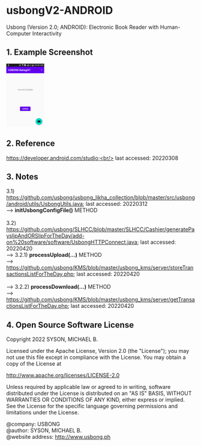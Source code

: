 # usbongV2-ANDROID
Usbong (Version 2.0; ANDROID): Electronic Book Reader with Human-Computer Interactivity 

## 1. Example Screenshot

<img src="https://github.com/usbong/ITAMS/blob/main/Notes/AndroidStudio/androidStudioNotesViaUsbongMachineExampleOutputActualAndroidDeviceEmployeeTaskReduceCompanyExpensesIncreaseCompanyIncome20220308T1046.png" width="20%">

## 2. Reference
https://developer.android.com/studio;<br/>
last accessed: 20220308

## 3. Notes
3.1) https://github.com/usbong/usbong_likha_collection/blob/master/src/usbong/android/utils/UsbongUtils.java; last accessed: 20220312<br/>
--> <b>initUsbongConfigFile()</b> METHOD<br/>
<br/>
3.2) https://github.com/usbong/SLHCC/blob/master/SLHCC/Cashier/generatePayslipAndORSlipForTheDay/add-on%20software/software/UsbongHTTPConnect.java; last accessed: 20220420<br/>
--> 3.2.1) <b>processUpload(...)</b> METHOD<br/>
--> https://github.com/usbong/KMS/blob/master/usbong_kms/server/storeTransactionsListForTheDay.php; last accessed: 20220420<br/>
<br/>
--> 3.2.2) <b>processDownload(...)</b> METHOD<br/>
--> https://github.com/usbong/KMS/blob/master/usbong_kms/server/getTransactionsListForTheDay.php; last accessed: 20220420<br/>

## 4. Open Source Software License
Copyright 2022 SYSON, MICHAEL B.

Licensed under the Apache License, Version 2.0 (the "License"); you may not use this file except in compliance with the License. You may obtain a copy of the License at

   http://www.apache.org/licenses/LICENSE-2.0
  
Unless required by applicable law or agreed to in writing, software distributed under the License is distributed on an "AS IS" BASIS, WITHOUT WARRANTIES OR CONDITIONS OF ANY KIND, either express or implied. See the License for the specific language governing permissions and limitations under the License.

@company: USBONG<br/>
@author: SYSON, MICHAEL B.<br/>
@website address: http://www.usbong.ph<br/>
